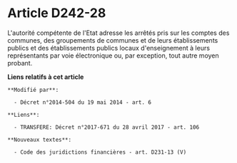 # Article D242-28

L'autorité compétente de l'Etat adresse les arrêtés pris sur les comptes des communes, des groupements de communes et de
leurs établissements publics et des établissements publics locaux d'enseignement à leurs représentants par voie électronique
ou, par exception, tout autre moyen probant.

**Liens relatifs à cet article**

	**Modifié par**:

	  - Décret n°2014-504 du 19 mai 2014 - art. 6

	**Liens**:

	  - TRANSFERE: Décret n°2017-671 du 28 avril 2017 - art. 106

	**Nouveaux textes**:

	  - Code des juridictions financières - art. D231-13 (V)
